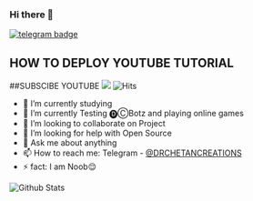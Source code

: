 ### Hi there 👋
[![telegram badge](https://img.shields.io/badge/DRCHETAN-CREATION-30302f?style=flat&logo=telegram)](https://t.me/Drchetancreations)
## HOW TO DEPLOY YOUTUBE TUTORIAL
##SUBSCIBE YOUTUBE
<a href="https://youtu.be/xufAzeTLRIs"><img src="https://img.shields.io/badge/DRCHETAN%20-CREATION-red.svg?logo=Youtube"></a>
![Hits](https://hits.seeyoufarm.com/api/count/incr/badge.svg?url=https://github.com/drchetancreation/)

- 🔭 I’m currently studying 
- 🌱 I’m currently Testing 🅓︎Ⓒ︎Botz and playing online games
- 👯 I’m looking to collaborate on Project
- 🤔 I’m looking for help with Open Source
- 💬 Ask me about anything
- 📫 How to reach me: Telegram - [@DRCHETANCREATIONS](https://t.me/Drchetancreations)
- ⚡ fact: I am Noob😌

![Github Stats](https://github-readme-stats.vercel.app/api?username=drchetancreation&show_icons=true&title_color=fff&icon_color=79ff97&text_color=9f9f9f&bg_color=151515)
